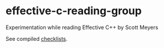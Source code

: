 effective-c-reading-group
=========================

Experimentation while reading Effective C++ by Scott Meyers

See compiled [checklists](Checklists.md).
